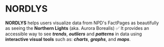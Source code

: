 # NORDLYS
**NORDLYS** helps users visualize data from NPD's FactPages as beautifully as seeing the **Northern Lights** (aka. Aurora Borealis)
✅ It provides an accessible way to see ***trends***, ***outliers*** and ***patterns*** in data using **interactive visual tools** such as: ***charts***, ***graphs***, and ***maps***.
